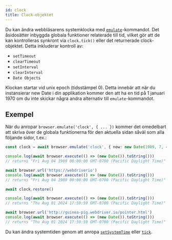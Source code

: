 ```yaml
---
id: clock
title: Clock-objektet
---
```


Du kan ändra webbläsarens systemklocka med [`emulate`](/docs/emulation)-kommandot. Det åsidosätter inbyggda globala funktioner relaterade till tid, vilket gör att de kan kontrolleras synkront via `clock.tick()` eller det returnerade clock-objektet. Detta inkluderar kontroll av:

- `setTimeout`
- `clearTimeout`
- `setInterval`
- `clearInterval`
- `Date Objects`

Klockan startar vid unix epoch (tidsstämpel 0). Detta innebär att när du instansierar new Date i din applikation kommer den att ha en tid på 1 januari 1970 om du inte skickar några andra alternativ till `emulate`-kommandot.

## Exempel

När du anropar `browser.emulate('clock', { ... })` kommer det omedelbart att skriva över de globala funktionerna för den aktuella sidan såväl som alla följande sidor, t.ex.:

```ts
const clock = await browser.emulate('clock', { now: new Date(1989, 7, 4) })

console.log(await browser.execute(() => (new Date()).toString()))
// returns "Fri Aug 04 1989 00:00:00 GMT-0700 (Pacific Daylight Time)"

await browser.url('https://webdriverio')
console.log(await browser.execute(() => (new Date()).toString()))
// returns "Fri Aug 04 1989 00:00:00 GMT-0700 (Pacific Daylight Time)"

await clock.restore()

console.log(await browser.execute(() => (new Date()).toString()))
// returns "Thu Aug 01 2024 17:59:59 GMT-0700 (Pacific Daylight Time)"

await browser.url('http://guinea-pig.webdriver.io/pointer.html')
console.log(await browser.execute(() => (new Date()).toString()))
// returns "Thu Aug 01 2024 17:59:59 GMT-0700 (Pacific Daylight Time)"
```

Du kan ändra systemtiden genom att anropa [`setSystemTime`](/docs/api/clock/setSystemTime) eller [`tick`](/docs/api/clock/tick).